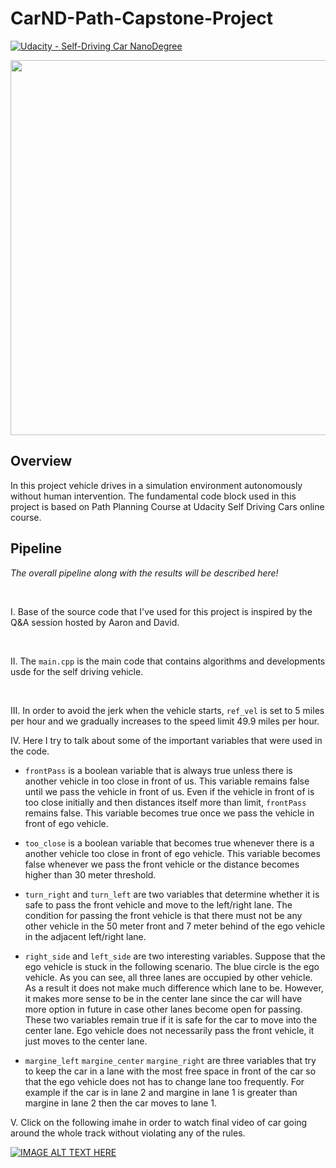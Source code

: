 # CarND-Path-Capstone-Project

[![Udacity - Self-Driving Car NanoDegree](https://s3.amazonaws.com/udacity-sdc/github/shield-carnd.svg)](http://www.udacity.com/drive)



<p align="center">
<img src="https://j.gifs.com/pQrZXr.gif" width = "600" />
</p>


Overview
---


In this project vehicle drives in a simulation environment autonomously without human intervention. The fundamental code block used in this project is based on Path Planning Course at Udacity Self Driving Cars online course.


Pipeline
---


*The overall pipeline along with the results will be described here!*

<br>

I. Base of the source code that I've used for this project is inspired by the Q&A session hosted by Aaron and David.


</br>


II. The ```main.cpp``` is the main code that contains algorithms and developments usde for the self driving vehicle.


</br>

III. In order to avoid the jerk when the vehicle starts, ```ref_vel``` is set to 5 miles per hour and we gradually increases to the speed limit 49.9 miles per hour.


IV. Here I try to talk about some of the important variables that were used in the code.
- ```frontPass``` is a boolean variable that is always true unless there is another vehicle in too close in front of us. This variable remains false until we pass the vehicle in front of us. Even if the vehicle in front of is too close initially and then distances itself more than limit, ```frontPass``` remains false. This variable becomes true once we pass the vehicle in front of ego vehicle.

- ```too_close``` is a boolean variable that becomes true whenever there is a another vehicle too close in front of ego vehicle. This variable becomes false whenever we pass the front vehicle or the distance becomes higher than 30 meter threshold.

- ```turn_right``` and ```turn_left``` are two variables that determine whether it is safe to pass the front vehicle and move to the left/right lane. The condition for passing the front vehicle is that there must not be any other vehicle in the 50 meter front and 7 meter behind of the ego vehicle in the adjacent left/right lane.

- ```right_side``` and ```left_side``` are two interesting variables. Suppose that the ego vehicle is stuck in the following scenario. The blue circle is the ego vehicle. As you can see, all three lanes are occupied by other vehicle. As a result it does not make much difference which lane to be. However, it makes more sense to be in the center lane since the car will have more option in future in case other lanes become open for passing. These two variables remain true if it is safe for the car to move into the center lane. Ego vehicle does not necessarily pass the front vehicle, it just moves to the center lane. 

- ```margine_left``` ```margine_center``` ```margine_right``` are three variables that try to keep the car in a lane with the most free space in front of the car so that the ego vehicle does not has to change lane too frequently. For example if the car is in lane 2 and margine in lane 1 is greater than margine in lane 2 then the car moves to lane 1. 

V. Click on the following imahe in order to watch final video of car going around the whole track without violating any of the rules. 
</br>

[![IMAGE ALT TEXT HERE](https://img.youtube.com/vi/FRMAPzO9M08/0.jpg)](https://youtu.be/FRMAPzO9M08)

</br>
<br></br>